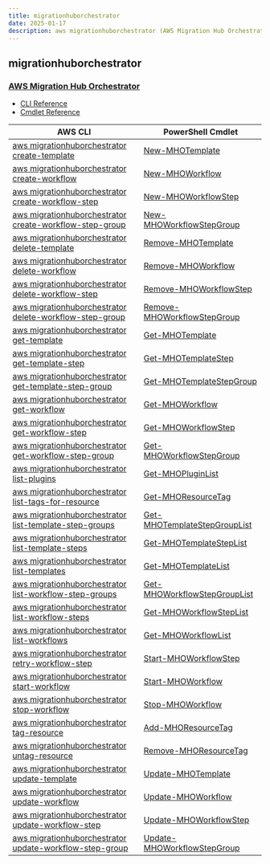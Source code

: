 ```yaml
---
title: migrationhuborchestrator
date: 2025-01-17
description: aws migrationhuborchestrator (AWS Migration Hub Orchestrator) command/cmdlet list.
---
```


## migrationhuborchestrator

### [AWS Migration Hub Orchestrator](https://aws.amazon.com/migration-hub/)

* [CLI Reference](https://awscli.amazonaws.com/v2/documentation/api/latest/reference/migrationhuborchestrator/index.html)
* [Cmdlet Reference](https://docs.aws.amazon.com/powershell/latest/reference/items/MigrationHubOrchestrator_cmdlets.html)

|AWS CLI|PowerShell Cmdlet|
|----|----|
|[aws migrationhuborchestrator create-template](https://awscli.amazonaws.com/v2/documentation/api/latest/reference/migrationhuborchestrator/create-template.html)|[New-MHOTemplate](https://docs.aws.amazon.com/powershell/latest/reference/items/New-MHOTemplate.html)|
|[aws migrationhuborchestrator create-workflow](https://awscli.amazonaws.com/v2/documentation/api/latest/reference/migrationhuborchestrator/create-workflow.html)|[New-MHOWorkflow](https://docs.aws.amazon.com/powershell/latest/reference/items/New-MHOWorkflow.html)|
|[aws migrationhuborchestrator create-workflow-step](https://awscli.amazonaws.com/v2/documentation/api/latest/reference/migrationhuborchestrator/create-workflow-step.html)|[New-MHOWorkflowStep](https://docs.aws.amazon.com/powershell/latest/reference/items/New-MHOWorkflowStep.html)|
|[aws migrationhuborchestrator create-workflow-step-group](https://awscli.amazonaws.com/v2/documentation/api/latest/reference/migrationhuborchestrator/create-workflow-step-group.html)|[New-MHOWorkflowStepGroup](https://docs.aws.amazon.com/powershell/latest/reference/items/New-MHOWorkflowStepGroup.html)|
|[aws migrationhuborchestrator delete-template](https://awscli.amazonaws.com/v2/documentation/api/latest/reference/migrationhuborchestrator/delete-template.html)|[Remove-MHOTemplate](https://docs.aws.amazon.com/powershell/latest/reference/items/Remove-MHOTemplate.html)|
|[aws migrationhuborchestrator delete-workflow](https://awscli.amazonaws.com/v2/documentation/api/latest/reference/migrationhuborchestrator/delete-workflow.html)|[Remove-MHOWorkflow](https://docs.aws.amazon.com/powershell/latest/reference/items/Remove-MHOWorkflow.html)|
|[aws migrationhuborchestrator delete-workflow-step](https://awscli.amazonaws.com/v2/documentation/api/latest/reference/migrationhuborchestrator/delete-workflow-step.html)|[Remove-MHOWorkflowStep](https://docs.aws.amazon.com/powershell/latest/reference/items/Remove-MHOWorkflowStep.html)|
|[aws migrationhuborchestrator delete-workflow-step-group](https://awscli.amazonaws.com/v2/documentation/api/latest/reference/migrationhuborchestrator/delete-workflow-step-group.html)|[Remove-MHOWorkflowStepGroup](https://docs.aws.amazon.com/powershell/latest/reference/items/Remove-MHOWorkflowStepGroup.html)|
|[aws migrationhuborchestrator get-template](https://awscli.amazonaws.com/v2/documentation/api/latest/reference/migrationhuborchestrator/get-template.html)|[Get-MHOTemplate](https://docs.aws.amazon.com/powershell/latest/reference/items/Get-MHOTemplate.html)|
|[aws migrationhuborchestrator get-template-step](https://awscli.amazonaws.com/v2/documentation/api/latest/reference/migrationhuborchestrator/get-template-step.html)|[Get-MHOTemplateStep](https://docs.aws.amazon.com/powershell/latest/reference/items/Get-MHOTemplateStep.html)|
|[aws migrationhuborchestrator get-template-step-group](https://awscli.amazonaws.com/v2/documentation/api/latest/reference/migrationhuborchestrator/get-template-step-group.html)|[Get-MHOTemplateStepGroup](https://docs.aws.amazon.com/powershell/latest/reference/items/Get-MHOTemplateStepGroup.html)|
|[aws migrationhuborchestrator get-workflow](https://awscli.amazonaws.com/v2/documentation/api/latest/reference/migrationhuborchestrator/get-workflow.html)|[Get-MHOWorkflow](https://docs.aws.amazon.com/powershell/latest/reference/items/Get-MHOWorkflow.html)|
|[aws migrationhuborchestrator get-workflow-step](https://awscli.amazonaws.com/v2/documentation/api/latest/reference/migrationhuborchestrator/get-workflow-step.html)|[Get-MHOWorkflowStep](https://docs.aws.amazon.com/powershell/latest/reference/items/Get-MHOWorkflowStep.html)|
|[aws migrationhuborchestrator get-workflow-step-group](https://awscli.amazonaws.com/v2/documentation/api/latest/reference/migrationhuborchestrator/get-workflow-step-group.html)|[Get-MHOWorkflowStepGroup](https://docs.aws.amazon.com/powershell/latest/reference/items/Get-MHOWorkflowStepGroup.html)|
|[aws migrationhuborchestrator list-plugins](https://awscli.amazonaws.com/v2/documentation/api/latest/reference/migrationhuborchestrator/list-plugins.html)|[Get-MHOPluginList](https://docs.aws.amazon.com/powershell/latest/reference/items/Get-MHOPluginList.html)|
|[aws migrationhuborchestrator list-tags-for-resource](https://awscli.amazonaws.com/v2/documentation/api/latest/reference/migrationhuborchestrator/list-tags-for-resource.html)|[Get-MHOResourceTag](https://docs.aws.amazon.com/powershell/latest/reference/items/Get-MHOResourceTag.html)|
|[aws migrationhuborchestrator list-template-step-groups](https://awscli.amazonaws.com/v2/documentation/api/latest/reference/migrationhuborchestrator/list-template-step-groups.html)|[Get-MHOTemplateStepGroupList](https://docs.aws.amazon.com/powershell/latest/reference/items/Get-MHOTemplateStepGroupList.html)|
|[aws migrationhuborchestrator list-template-steps](https://awscli.amazonaws.com/v2/documentation/api/latest/reference/migrationhuborchestrator/list-template-steps.html)|[Get-MHOTemplateStepList](https://docs.aws.amazon.com/powershell/latest/reference/items/Get-MHOTemplateStepList.html)|
|[aws migrationhuborchestrator list-templates](https://awscli.amazonaws.com/v2/documentation/api/latest/reference/migrationhuborchestrator/list-templates.html)|[Get-MHOTemplateList](https://docs.aws.amazon.com/powershell/latest/reference/items/Get-MHOTemplateList.html)|
|[aws migrationhuborchestrator list-workflow-step-groups](https://awscli.amazonaws.com/v2/documentation/api/latest/reference/migrationhuborchestrator/list-workflow-step-groups.html)|[Get-MHOWorkflowStepGroupList](https://docs.aws.amazon.com/powershell/latest/reference/items/Get-MHOWorkflowStepGroupList.html)|
|[aws migrationhuborchestrator list-workflow-steps](https://awscli.amazonaws.com/v2/documentation/api/latest/reference/migrationhuborchestrator/list-workflow-steps.html)|[Get-MHOWorkflowStepList](https://docs.aws.amazon.com/powershell/latest/reference/items/Get-MHOWorkflowStepList.html)|
|[aws migrationhuborchestrator list-workflows](https://awscli.amazonaws.com/v2/documentation/api/latest/reference/migrationhuborchestrator/list-workflows.html)|[Get-MHOWorkflowList](https://docs.aws.amazon.com/powershell/latest/reference/items/Get-MHOWorkflowList.html)|
|[aws migrationhuborchestrator retry-workflow-step](https://awscli.amazonaws.com/v2/documentation/api/latest/reference/migrationhuborchestrator/retry-workflow-step.html)|[Start-MHOWorkflowStep](https://docs.aws.amazon.com/powershell/latest/reference/items/Start-MHOWorkflowStep.html)|
|[aws migrationhuborchestrator start-workflow](https://awscli.amazonaws.com/v2/documentation/api/latest/reference/migrationhuborchestrator/start-workflow.html)|[Start-MHOWorkflow](https://docs.aws.amazon.com/powershell/latest/reference/items/Start-MHOWorkflow.html)|
|[aws migrationhuborchestrator stop-workflow](https://awscli.amazonaws.com/v2/documentation/api/latest/reference/migrationhuborchestrator/stop-workflow.html)|[Stop-MHOWorkflow](https://docs.aws.amazon.com/powershell/latest/reference/items/Stop-MHOWorkflow.html)|
|[aws migrationhuborchestrator tag-resource](https://awscli.amazonaws.com/v2/documentation/api/latest/reference/migrationhuborchestrator/tag-resource.html)|[Add-MHOResourceTag](https://docs.aws.amazon.com/powershell/latest/reference/items/Add-MHOResourceTag.html)|
|[aws migrationhuborchestrator untag-resource](https://awscli.amazonaws.com/v2/documentation/api/latest/reference/migrationhuborchestrator/untag-resource.html)|[Remove-MHOResourceTag](https://docs.aws.amazon.com/powershell/latest/reference/items/Remove-MHOResourceTag.html)|
|[aws migrationhuborchestrator update-template](https://awscli.amazonaws.com/v2/documentation/api/latest/reference/migrationhuborchestrator/update-template.html)|[Update-MHOTemplate](https://docs.aws.amazon.com/powershell/latest/reference/items/Update-MHOTemplate.html)|
|[aws migrationhuborchestrator update-workflow](https://awscli.amazonaws.com/v2/documentation/api/latest/reference/migrationhuborchestrator/update-workflow.html)|[Update-MHOWorkflow](https://docs.aws.amazon.com/powershell/latest/reference/items/Update-MHOWorkflow.html)|
|[aws migrationhuborchestrator update-workflow-step](https://awscli.amazonaws.com/v2/documentation/api/latest/reference/migrationhuborchestrator/update-workflow-step.html)|[Update-MHOWorkflowStep](https://docs.aws.amazon.com/powershell/latest/reference/items/Update-MHOWorkflowStep.html)|
|[aws migrationhuborchestrator update-workflow-step-group](https://awscli.amazonaws.com/v2/documentation/api/latest/reference/migrationhuborchestrator/update-workflow-step-group.html)|[Update-MHOWorkflowStepGroup](https://docs.aws.amazon.com/powershell/latest/reference/items/Update-MHOWorkflowStepGroup.html)|

